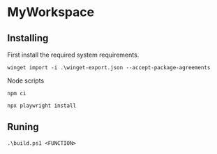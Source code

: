 # MyWorkspace

## Installing

First install the required  system requirements.

`winget import -i .\winget-export.json --accept-package-agreements`

Node scripts

`npm ci`

`npx playwright install`

## Runing 

`.\build.ps1 <FUNCTION>`
